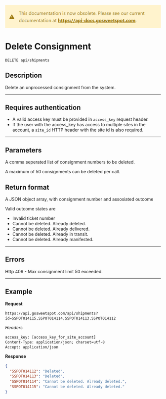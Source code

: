 [![](../obsolete-banner.png)](https://api-docs.gosweetspot.com/)

# Delete Consignment

    DELETE api/shipments

## Description
Delete an unprocessed consignment from the system.

***

## Requires authentication
* A valid access key must be provided in `access_key` request header.
* If the user with the access_key has access to multiple sites in the account, a `site_id` HTTP header with the site id is also required.

***

## Parameters

A comma seperated list of consignment numbers to be deleted.

A maximum of 50 consignments can be deleted per call.

## Return format
A JSON object array, with consignment number and assosiated outcome

Valid outcome states are
* Invalid ticket number
* Cannot be deleted. Already deleted.
* Cannot be deleted. Already delivered.
* Cannot be deleted. Already in transit.
* Cannot be deleted. Already manifested.

***

## Errors
Http 409 - Max consignment limit 50 exceeded.

***

## Example
**Request**
```
https://api.gosweetspot.com/api/shipments?id=SSPOT014115,SSPOT014114,SSPOT014113,SSPOT014112
```
*Headers*

    access_key: [access_key_for_site_account]
    Content-Type: application/json; charset=utf-8
    Accept: application/json  
    
**Response**
``` json
{
  "SSPOT014112": "Deleted",
  "SSPOT014113": "Deleted",
  "SSPOT014114": "Cannot be deleted. Already deleted.",
  "SSPOT014115": "Cannot be deleted. Already deleted."
}
```
